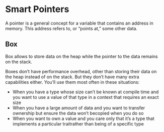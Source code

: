 # Smart Pointers

A pointer is a general concept for a variable that contains an address in memory. This address refers to, or “points at,” some other data.

## Box<T>

Box allows to store data on the heap while the pointer to the data remains on the stack.

Boxes don’t have performance overhead, other than storing their data on the heap instead of on the stack. But they don’t have many extra capabilities either. You’ll use them most often in these situations:

- When you have a type whose size can’t be known at compile time and you want to use a value of that type in a context that requires an exact size
- When you have a large amount of data and you want to transfer ownership but ensure the data won’t becopied when you do so
- When you want to own a value and you care only that it’s a type that implements a particular traitrather than being of a specific type
